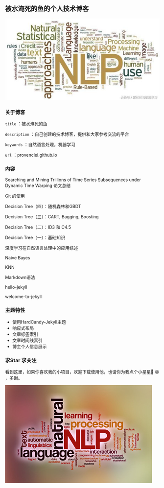 ## 被水淹死的鱼的个人技术博客
![1](/screenshot/1.png)

### 关于博客

`title` ：被水淹死的鱼

`description` ：自己创建的技术博客，提供和大家参考交流的平台

`keywords` ：自然语言处理，机器学习

`url` ：provenclei.github.io

### 内容
Searching and Mining Trillions of Time Series Subsequences under Dynamic Time Warping 论文总结

Git 的使用

Decision Tree（四）：随机森林和GBDT

Decision Tree（三）：CART, Bagging, Boosting

Decision Tree（二）：ID3 和 C4.5

Decision Tree（一）：基础知识

深度学习在自然语言处理中的应用综述

Naive Bayes

KNN

Markdown语法

hello-jekyll

welcome-to-jekyll

### 主题特性

- 使用HardCandy-Jekyll主题
- 响应式布局
- 文章标签索引
- 文章时间线索引
- 博主个人信息展示

### 求Star 求关注

看到这里，如果你喜欢我的小项目，欢迎下载使用他，也请你为我点个小星星🌟 😜 ，多谢。

![2](/screenshot/2.png)

